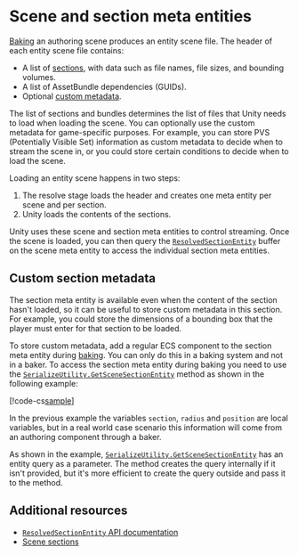 # Scene and section meta entities

[Baking](baking-overview.md) an authoring scene produces an entity scene file. The header of each entity scene file contains:

* A list of [sections](streaming-scene-sections.md), with data such as file names, file sizes, and bounding volumes.
* A list of AssetBundle dependencies (GUIDs).
* Optional [custom metadata](#custom-section-metadata).

The list of sections and bundles determines the list of files that Unity needs to load when loading the scene. You can optionally use the custom metadata for game-specific purposes. For example, you can store PVS (Potentially Visible Set) information as custom metadata to decide when to stream the scene in, or you could store certain conditions to decide when to load the scene.

Loading an entity scene happens in two steps:

1. The resolve stage loads the header and creates one meta entity per scene and per section. 
1. Unity loads the contents of the sections.

Unity uses these scene and section meta entities to control streaming. Once the scene is loaded, you can then query the [`ResolvedSectionEntity`](xref:Unity.Scenes.ResolvedSectionEntity) buffer on the scene meta entity to access the individual section meta entities.

## Custom section metadata

The section meta entity is available even when the content of the section hasn't loaded, so it can be useful to store custom metadata in this section. For example, you could store the dimensions of a bounding box that the player must enter for that section to be loaded.

To store custom metadata, add a regular ECS component to the section meta entity during [baking](baking-overview.md). You can only do this in a baking system and not in a baker. To access the section meta entity during baking you need to use the [`SerializeUtility.GetSceneSectionEntity`](xref:Unity.Entities.Serialization.SerializeUtility.GetSceneSectionEntity*) method as shown in the following example:

[!code-cs[sample](../DocCodeSamples.Tests/StreamingExamples.cs#section_metadata)]

In the previous example the variables `section`, `radius` and `position` are local variables, but in a real world case scenario this information will come from an authoring component through a baker. 

As shown in the example, [`SerializeUtility.GetSceneSectionEntity`](xref:Unity.Entities.Serialization.SerializeUtility.GetSceneSectionEntity*) has an entity query as a parameter. The method creates the query internally if it isn't provided, but it's more efficient to create the query outside and pass it to the method.

## Additional resources

* [`ResolvedSectionEntity` API documentation](xref:Unity.Scenes.ResolvedSectionEntity)
* [Scene sections](streaming-scene-sections.md)

